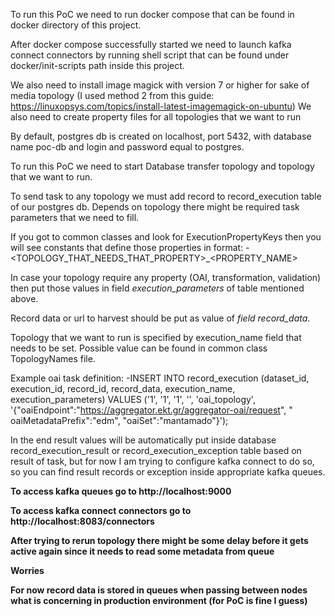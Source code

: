 To run this PoC we need to run docker compose that can be found in docker directory of this project.

After docker compose successfully started we need to launch kafka connect connectors by running shell script that can be
found under docker/init-scripts path inside this project.

We also need to install image magick with version 7 or higher for sake of media topology (I used method 2 from this
guide: https://linuxopsys.com/topics/install-latest-imagemagick-on-ubuntu)
We also need to create property files for all topologies that we want to run

By default, postgres db is created on localhost, port 5432, with database name poc-db and login and password equal to
postgres.

To run this PoC we need to start Database transfer topology and topology that we want to run.

To send task to any topology we must add record to record_execution table of our postgres db.
Depends on topology there might be required task parameters that we need to fill.

If you got to common classes and look for ExecutionPropertyKeys then you will see constants that define those properties
in format:
-<TOPOLOGY_THAT_NEEDS_THAT_PROPERTY>_<PROPERTY_NAME>

In case your topology require any property (OAI, transformation, validation) then put those values in field
_execution_parameters_ of table mentioned above.

Record data or url to harvest should be put as value of _field record_data_.

Topology that we want to run is specified by execution_name field that needs to be set. Possible value can be found in
common class TopologyNames file.

Example oai task definition:
-INSERT INTO record_execution (dataset_id, execution_id, record_id, record_data, execution_name, execution_parameters)
VALUES ('1', '1', '1', '', 'oai_topology', '{"oaiEndpoint":"https://aggregator.ekt.gr/aggregator-oai/request", "
oaiMetadataPrefix":"edm", "oaiSet":"mantamado"}');

In the end result values will be automatically put inside database record_execution_result or record_execution_exception
table based on result of task, but for now I am trying to configure kafka connect to do so, so you can find result
records or exception inside appropriate kafka queues.

**To access kafka queues go to http://localhost:9000**

**To access kafka connect connectors go to http://localhost:8083/connectors**

**After trying to rerun topology there might be some delay before it gets active again since it needs to read some
metadata from queue**

**Worries**

**For now record data is stored in queues when passing between nodes what is concerning in production environment (for
PoC is fine I guess)**